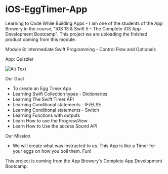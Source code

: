# iOS-EggTimer-App

Learning to Code While Building Apps - I am one of the students of the App Brewery in the course, "iOS 13 &amp; Swift 5 - The Complete iOS App Development Bootcamp". This project we are uploading the finished product coming from this module. 


Module 8: Intermediate Swift Programming -
Control Flow and Optionals


App: Quizzler 

![Alt Text](https://media.giphy.com/media/cnjDuVdgD34rQBv18o/giphy.gif)


Our Goal
- To create an Egg Timer App
- Learning Swift Collection types - Dictionaries
- Learning The Swift Timer API
- Learning Conditional statements - IF/ELSE
- Learning Conditional statements - Switch
- Learning Functions with outputs
- Learn How to use the ProgressView
- Learn How to Use the access Sound API

Our Mission
- We will create what was instructed to us. This App is like a Timer for your eggs on how you boil them. Fun!

This project is coming from the App Brewery's Complete App Development Bootcamp.
